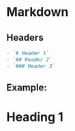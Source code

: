 # Markdown


## Headers
```md
- `# Header 1`
- `## Header 2`
- `### Header 3`
```
## Example:


# Heading 1